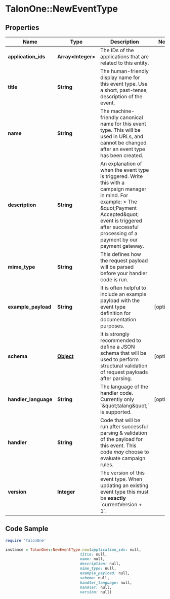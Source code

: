 # TalonOne::NewEventType

## Properties

Name | Type | Description | Notes
------------ | ------------- | ------------- | -------------
**application_ids** | **Array&lt;Integer&gt;** | The IDs of the applications that are related to this entity. | 
**title** | **String** | The human-friendly display name for this event type. Use a short, past-tense, description of the event. | 
**name** | **String** | The machine-friendly canonical name for this event type. This will be used in URLs, and cannot be changed after an event type has been created. | 
**description** | **String** | An explanation of when the event type is triggered. Write this with a campaign manager in mind. For example:  &gt; The \&quot;Payment Accepted\&quot; event is triggered after successful processing of a payment by our payment gateway.  | 
**mime_type** | **String** | This defines how the request payload will be parsed before your handler code is run. | 
**example_payload** | **String** | It is often helpful to include an example payload with the event type definition for documentation purposes. | [optional] 
**schema** | [**Object**](.md) | It is strongly recommended to define a JSON schema that will be used to perform structural validation of request payloads after parsing.  | [optional] 
**handler_language** | **String** | The language of the handler code. Currently only &#x60;\&quot;talang\&quot;&#x60; is supported. | [optional] 
**handler** | **String** | Code that will be run after successful parsing &amp; validation of the payload for this event. This code _may_ choose to evaluate campaign rules.  | 
**version** | **Integer** | The version of this event type. When updating an existing event type this must be **exactly** &#x60;currentVersion + 1&#x60;.  | 

## Code Sample

```ruby
require 'TalonOne'

instance = TalonOne::NewEventType.new(application_ids: null,
                                 title: null,
                                 name: null,
                                 description: null,
                                 mime_type: null,
                                 example_payload: null,
                                 schema: null,
                                 handler_language: null,
                                 handler: null,
                                 version: null)
```


